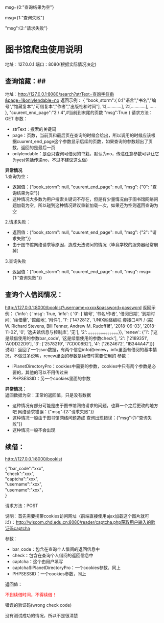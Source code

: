 

msg={0:"查询结果为空"}

msg={1:"查询失败"}

"msg":{2:"请求失败"}

# 图书馆爬虫使用说明 #
地址：127.0.0.1
端口：8080(根据实际情况决定)

## 查询馆藏：##
地址：http://127.0.0.1:8080/search?strText=查询字符串&page=1&onlylendable=no
返回示例：
{
    "book_storm":{
        0:["语言","书名","编号","馆藏复本","可借复本","作者","出版社和时间"],
        1:[............],
        2:[............],
        .....
        },
    "cuurent_end_page":"2 / 4",#当前到末尾的页数
    "msg":True
    }
请求方法：GET
参数：
- strText：搜索的关键词
- page：页数，当前页和最后页在查询的时候会给出，所以调用的时候应该根据cuurent_end_page这个参数显示后续的页数，如果查询的参数超出了页数，返回的是最后一页
- onlylendable：是否只查询可借阅的书籍，默认为no，传递任意参数可以让它为yes(包括传递no，不过不建议这么做)

**异常情况**  
1.查询为空：  
- 返回值：{"book_storm": null, "cuurent_end_page": null, "msg": {"0": "查询结果为空"}}  
- 这种情况大多数为用户搜索关键词不存在，但是有少量情况由于图书馆网络问题加载为空，所以碰到这种情况建议重新加载一次，如果还为空则返回查询为空

2.请求失败：
- 返回值：{"book_storm": null, "cuurent_end_page": null, "msg": {"2": "请求失败"}}
- 由于图书馆网络请求等原因，造成无法访问的情况（毕竟学校的服务器经常崩掉）

3.查询失败
- 返回值：{"book_storm": null, "cuurent_end_page": null, "msg": msg={1:"查询失败"}}






## 查询个人借阅情况： ##
http://127.0.0.1:8000/booklst?username=xxxx&password=password
返回示例：
{'info':
    {
        'msg': True, 
        'info': 
            {
                '0': ['编号', '书名/作者', '借阅日期', '到期时间', '续借量', '馆藏地', '附件'],
                '1': ['1472812', 'UNIX网络编程.套接口API / (美) W. Richard Stevens, Bill Fenner, Andrew M. Rudoff著', '2018-09-03', '2018-11-02', '0', '逸夫馆信息与控制库', '无'], 
                '2': 。。。。。。。。。。。。。。}}, 
'renew': {'1': ['这是续借使用的参数bar_code', '这是续借使用的参数check'], '2': ['2189351', 'A0DD22D9'], '3': ['2578219', '7CD008B2'], '4': ['2624672', '1B344A47']}}
说明：返回了一个json数据，有两个信息info和renew，info里面有借阅的基本情况，不做过多说明，renew里面的参数是续借时需要使用的
参数：
- iPlanetDirectoryPro：cookies中需要的参数，cookies中只有两个参数是必要的，其他的可以不用传过来
- PHPSESSID：另一个cookies里面的参数

**异常情况：**  
返回数据为空：正常的返回值，只是没有数据
- 这种情况有部分可能是由于图书馆网络请求的问题，也算一个之后更改的地方吧
网络请求错误：{"msg":{2:"请求失败"}}
- 这种情况一般由于图书馆网络问题造成
查询出现错误：{"msg":{1:"查询失败"}}
- 这种情况一般不会出现




## 续借： ##
http://127.0.0.1:8000/booklst

{
"bar_code":"xxx",  
"check":"xxx",  
"captcha":"xxx",  
"username":"xxx",  
"username":"xxx"，  
}

请求方法：POST  

说明：首先需要携带cookies访问网址（前端直接使用ajax加载这个图片就可以）：http://wiscom.chd.edu.cn:8080/reader/captcha.php获取用户输入的验证码captcha

参数：
- bar_code：包含在查询个人借阅的返回信息中  
- check：包含在查询个人借阅的返回信息中  
- captcha：这个由用户填写  
- captcha$iPlanetDirectoryPro：一个cookies参数，同上  
- PHPSESSID：一个cookies参数，同上  

返回值：  

<font color=red>不到续借时间，不得续借！</font>

错误的验证码(wrong check code)

没有测试成功的情况，所以不是很清楚



